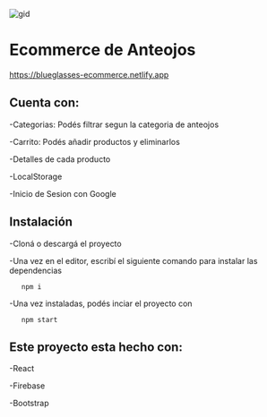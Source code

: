 ![gid](https://media.giphy.com/media/LBIiJHxzTwx5nDvxVB/giphy.gif)

# Ecommerce de Anteojos

https://blueglasses-ecommerce.netlify.app

## Cuenta con:

-Categorias: Podés filtrar segun la categoria de anteojos

-Carrito: Podés añadir productos y eliminarlos

-Detalles de cada producto

-LocalStorage

-Inicio de Sesion con Google

## Instalación

-Cloná o descargá el proyecto

-Una vez en el editor, escribí el siguiente comando para instalar las dependencias
```
   npm i
   ```
-Una vez instaladas, podés inciar el proyecto con 

```
   npm start
   ```
## Este proyecto esta hecho con:
-React

-Firebase

-Bootstrap
